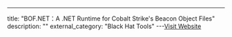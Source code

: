 ---
title: "BOF.NET：A .NET Runtime for Cobalt Strike's Beacon Object Files"
description: ""
external_category: "Black Hat Tools"
---[Visit Website](https://github.com/CCob/BOF.NET)

